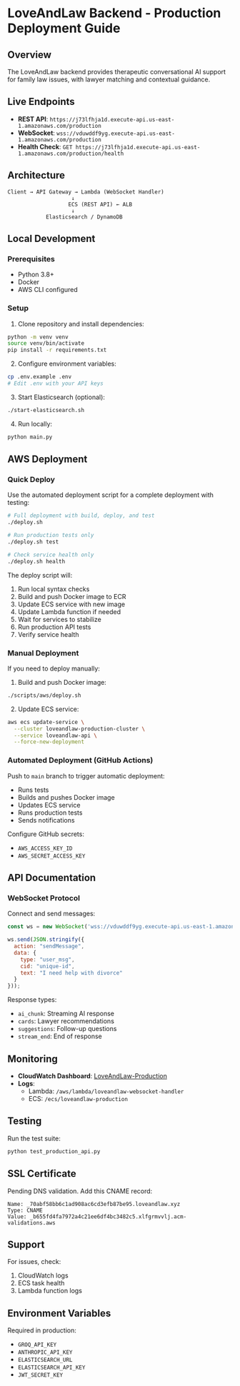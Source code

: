 # LoveAndLaw Backend - Production Deployment Guide

## Overview

The LoveAndLaw backend provides therapeutic conversational AI support for family law issues, with lawyer matching and contextual guidance.

## Live Endpoints

- **REST API**: `https://j73lfhja1d.execute-api.us-east-1.amazonaws.com/production`
- **WebSocket**: `wss://vduwddf9yg.execute-api.us-east-1.amazonaws.com/production`
- **Health Check**: `GET https://j73lfhja1d.execute-api.us-east-1.amazonaws.com/production/health`

## Architecture

```
Client → API Gateway → Lambda (WebSocket Handler)
                    ↓
                   ECS (REST API) ← ALB
                    ↓
            Elasticsearch / DynamoDB
```

## Local Development

### Prerequisites
- Python 3.8+
- Docker
- AWS CLI configured

### Setup

1. Clone repository and install dependencies:
```bash
python -m venv venv
source venv/bin/activate
pip install -r requirements.txt
```

2. Configure environment variables:
```bash
cp .env.example .env
# Edit .env with your API keys
```

3. Start Elasticsearch (optional):
```bash
./start-elasticsearch.sh
```

4. Run locally:
```bash
python main.py
```

## AWS Deployment

### Quick Deploy

Use the automated deployment script for a complete deployment with testing:

```bash
# Full deployment with build, deploy, and test
./deploy.sh

# Run production tests only
./deploy.sh test

# Check service health only
./deploy.sh health
```

The deploy script will:
1. Run local syntax checks
2. Build and push Docker image to ECR
3. Update ECS service with new image
4. Update Lambda function if needed
5. Wait for services to stabilize
6. Run production API tests
7. Verify service health

### Manual Deployment

If you need to deploy manually:

1. Build and push Docker image:
```bash
./scripts/aws/deploy.sh
```

2. Update ECS service:
```bash
aws ecs update-service \
  --cluster loveandlaw-production-cluster \
  --service loveandlaw-api \
  --force-new-deployment
```

### Automated Deployment (GitHub Actions)

Push to `main` branch to trigger automatic deployment:
- Runs tests
- Builds and pushes Docker image
- Updates ECS service
- Runs production tests
- Sends notifications

Configure GitHub secrets:
- `AWS_ACCESS_KEY_ID`
- `AWS_SECRET_ACCESS_KEY`

## API Documentation

### WebSocket Protocol

Connect and send messages:

```javascript
const ws = new WebSocket('wss://vduwddf9yg.execute-api.us-east-1.amazonaws.com/production');

ws.send(JSON.stringify({
  action: "sendMessage",
  data: {
    type: "user_msg",
    cid: "unique-id",
    text: "I need help with divorce"
  }
}));
```

Response types:
- `ai_chunk`: Streaming AI response
- `cards`: Lawyer recommendations
- `suggestions`: Follow-up questions
- `stream_end`: End of response

## Monitoring

- **CloudWatch Dashboard**: [LoveAndLaw-Production](https://console.aws.amazon.com/cloudwatch/home?region=us-east-1#dashboards:name=LoveAndLaw-Production)
- **Logs**: 
  - Lambda: `/aws/lambda/loveandlaw-websocket-handler`
  - ECS: `/ecs/loveandlaw-production`

## Testing

Run the test suite:
```bash
python test_production_api.py
```

## SSL Certificate

Pending DNS validation. Add this CNAME record:
```
Name: _70abf58bb6c1ad908ac6cd3efb87be95.loveandlaw.xyz
Type: CNAME
Value: _b655fd4fa7972a4c21ee6df4bc3482c5.xlfgrmvvlj.acm-validations.aws
```

## Support

For issues, check:
1. CloudWatch logs
2. ECS task health
3. Lambda function logs

## Environment Variables

Required in production:
- `GROQ_API_KEY`
- `ANTHROPIC_API_KEY`
- `ELASTICSEARCH_URL`
- `ELASTICSEARCH_API_KEY`
- `JWT_SECRET_KEY`